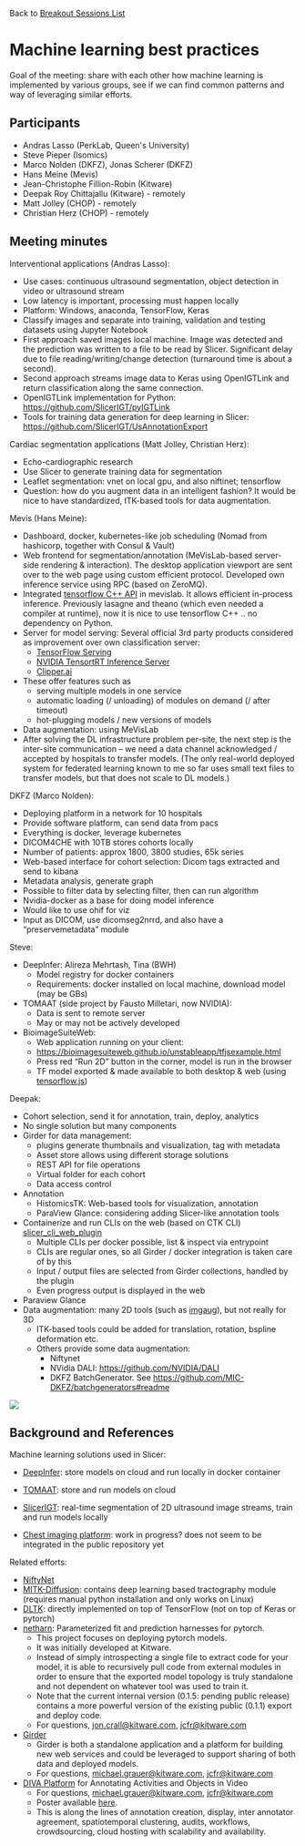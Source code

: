 Back to [Breakout Sessions List](../README.md#breakout-sessions)

# Machine learning best practices

Goal of the meeting: share with each other how machine learning is implemented by various groups, see if we can find common patterns and way of leveraging similar efforts.

## Participants
- Andras Lasso (PerkLab, Queen's University)
- Steve Pieper (Isomics)
- Marco Nolden (DKFZ), Jonas Scherer (DKFZ)
- Hans Meine (Mevis)
- Jean-Christophe Fillion-Robin (Kitware)
- Deepak Roy Chittajallu (Kitware) - remotely
- Matt Jolley (CHOP) - remotely
- Christian Herz (CHOP) - remotely

## Meeting minutes

Interventional applications (Andras Lasso):

- Use cases: continuous ultrasound segmentation, object detection in video or ultrasound stream
- Low latency is important, processing must happen locally
- Platform: Windows, anaconda, TensorFlow, Keras
- Classify images and separate into training, validation and testing datasets using Jupyter Notebook
- First approach saved images local machine. Image was detected and the prediction was written to a file to be read by Slicer. Significant delay due to file reading/writing/change detection (turnaround time is about a second).
- Second approach streams image data to Keras using OpenIGTLink and return classification along the same connection.
- OpenIGTLink implementation for Python: https://github.com/SlicerIGT/pyIGTLink
- Tools for training data generation for deep learning in Slicer: https://github.com/SlicerIGT/UsAnnotationExport

Cardiac segmentation applications (Matt Jolley, Christian Herz):

- Echo-cardiographic research
- Use Slicer to generate training data for segmentation
- Leaflet segmentation: vnet on local gpu, and also niftinet; tensorflow
- Question: how do you augment data in an intelligent fashion? It would be nice to have standardized, ITK-based tools for data augmentation.

Mevis (Hans Meine):

- Dashboard, docker, kubernetes-like job scheduling (Nomad from hashicorp, together with Consul & Vault)
- Web frontend for segmentation/annotation (MeVisLab-based server-side rendering & interaction). The desktop application viewport are sent over to the web page using custom efficient protocol. Developed own inference service using RPC (based on ZeroMQ).
- Integrated [tensorflow C++ API](https://www.tensorflow.org/guide/extend/cc) in mevislab. It allows efficient in-process inference. Previously lasagne and theano (which even needed a compiler at runtime), now it is nice to use tensorflow C++ .. no dependency on Python.
- Server for model serving: Several official 3rd party products considered as improvement over own classification server:
  - [TensorFlow Serving](https://www.tensorflow.org/serving/)
  - [NVIDIA TensortRT Inference Server](https://devblogs.nvidia.com/nvidia-serves-deep-learning-inference/)
  - [Clipper.ai](http://clipper.ai/)
- These offer features such as
  - serving multiple models in one service
  - automatic loading (/ unloading) of modules on demand (/ after timeout)
  - hot-plugging models / new versions of models
- Data augmentation: using MeVisLab
- After solving the DL infrastructure problem per-site, the next step is the inter-site communication – we need a data channel acknowledged / accepted by hospitals to transfer models. (The only real-world deployed system for federated learning known to me so far uses small text files to transfer models, but that does not scale to DL models.)

DKFZ (Marco Nolden):

- Deploying platform in a network for 10 hospitals
- Provide software platform, can send data from pacs
- Everything is docker, leverage kubernetes
- DICOM4CHE with 10TB stores cohorts locally
- Number of patients: approx 1800, 3800 studies, 65k series
- Web-based interface for cohort selection: Dicom tags extracted and send to kibana
- Metadata analysis, generate graph
- Possible to filter data by selecting filter, then can run algorithm
- Nvidia-docker as a base for doing model inference
- Would like to use ohif for viz
- Input as DICOM, use dicomseg2nrrd, and also have a “preservemetadata” module

Steve:

- DeepInfer: Alireza Mehrtash, Tina (BWH)
  - Model registry for docker containers
  - Requirements: docker installed on local machine, download model (may be GBs)
- TOMAAT (side project by Fausto Milletari, now NVIDIA):
  - Data is sent to remote server
  - May or may not be actively developed
- BioimageSuiteWeb:
  - Web application running on your client:
  - https://bioimagesuiteweb.github.io/unstableapp/tfjsexample.html
  - Press red “Run 2D” button in the corner, model is run in the browser
  - TF model exported & made available to both desktop & web (using [tensorflow.js](https://js.tensorflow.org/))

Deepak:

- Cohort selection, send it for annotation, train, deploy, analytics
- No single solution but many components
- Girder for data management:
  - plugins generate thumbnails and visualization, tag with metadata
  - Asset store allows using different storage solutions
  - REST API for file operations
  - Virtual folder for each cohort
  - Data access control
- Annotation
  - HistomicsTK: Web-based tools for visualization, annotation
  - ParaView Glance: considering adding Slicer-like annotation tools
- Containerize and run CLIs on the web (based on CTK CLI) [slicer_cli_web_plugin](https://github.com/cdeepakroy/slicer_cli_web_plugin)
  - Multiple CLIs per docker possible, list & inspect via entrypoint
  - CLIs are regular ones, so all Girder / docker integration is taken care of by this
  - Input / output files are selected from Girder collections, handled by the plugin
  - Even progress output is displayed in the web
- Paraview Glance
- Data augmentation: many 2D tools (such as [imgaug](https://imgaug.readthedocs.io/en/latest/)), but not really for 3D
  - ITK-based tools could be added for translation, rotation, bspline deformation etc.
  - Others provide some data augmentation:
    - Niftynet
    - NVidia DALI: https://github.com/NVIDIA/DALI
    - DKFZ BatchGenerator. See https://github.com/MIC-DKFZ/batchgenerators#readme

![](./MachineLearning_BreakoutSession.jpg)

## Background and References

Machine learning solutions used in Slicer:
- [DeepInfer](http://www.deepinfer.org/): store models on cloud and run locally in docker container
- [TOMAAT](https://github.com/faustomilletari/TOMAAT-Slicer): store and run models on cloud
- [SlicerIGT](https://github.com/SlicerIGT/UsAnnotationExport): real-time segmentation of 2D ultrasound image streams, train and run models locally

- [Chest imaging platform](https://projectweek.na-mic.org/PW27_2018_Boston/Projects/CIPDeepLearningLungSegmentation/): work in progress? does not seem to be integrated in the public repository yet

Related efforts:
- [NiftyNet](https://github.com/NifTK/NiftyNet)
- [MITK-Diffusion](http://mitk.org/wiki/MitkDiffusion#Requirements): contains deep learning based tractography module (requires manual python installation and only works on Linux)
- [DLTK](https://github.com/DLTK/DLTK): directly implemented on top of TensorFlow (not on top of Keras or pytorch)
- [netharn](https://github.com/Erotemic/netharn): Parameterized fit and prediction harnesses for pytorch.
  * This project focuses on deploying pytorch models.
  * It was initially developed at Kitware.
  * Instead of simply introspecting a single file to extract code for your model, it is able to recursively pull code from external modules in order to ensure that the exported model topology is truly standalone and not dependent on whatever tool was used to train it.
  * Note that the current internal version (0.1.5: pending public release) contains a more powerful version of the existing public (0.1.1) export and deploy code.
  * For questions, jon.crall@kitware.com, jcfr@kitware.com
- [Girder](http://girder.readthedocs.io/)
  * Girder is both a standalone application and a platform for building new web services and could be leveraged to support sharing of both data and deployed models.
  * For questions, michael.grauer@kitware.com, jcfr@kitware.com
- [DIVA Platform](https://github.com/Kitware/DIVA) for Annotating Activities and Objects in Video
  * For questions, michael.grauer@kitware.com, jcfr@kitware.com
  * Poster available [here](https://data.kitware.com/api/v1/file/5c4ef2628d777f072b1a5324/download).
  * This is along the lines of annotation creation, display, inter annotator agreement, spatiotemporal clustering, audits, workflows, crowdsourcing, cloud hosting with scalability and availability.
